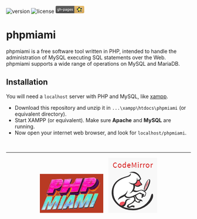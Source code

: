 ![version](https://img.shields.io/badge/version-1.3-cornflowerblue.svg)
![license](https://img.shields.io/badge/license-CC0-orangered.svg)
[![ghp](https://github.com/bruneo32/phpmiami/blob/gh-pages/ghpbanner.png?raw=true)](https://bruneo32.github.io/phpmiami/)

# phpmiami
phpmiami is a free software tool written in PHP, intended to handle the administration of MySQL executing SQL statements over the Web. phpmiami supports a wide range of operations on MySQL and MariaDB.

## Installation
You will need a `localhost` server with PHP and MySQL, like [xampp](https://www.apachefriends.org/download.html).

- Download this repository and unzip it in `...\xampp\htdocs\phpmiami` (or equivalent directory).
- Start XAMPP (or equivalent). Make sure **Apache** and **MySQL** are running.
- Now open your internet web browser, and look for `localhost/phpmiami`.

<br/><hr/>
<p align="center">
  <a target="_blank" href="https://bruneo32.github.io/phpmiami/"><img src="/res/banner.jpg" alt=""></a> &ensp;
  <a target="_blank" href="https://codemirror.net"><img src="/res/codemirror.png" alt=""></a>
</p>
